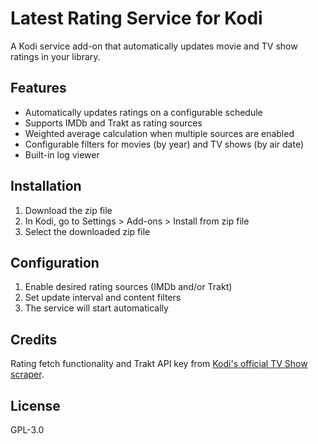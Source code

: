 # Latest Rating Service for Kodi

A Kodi service add-on that automatically updates movie and TV show ratings in your library.

## Features
- Automatically updates ratings on a configurable schedule
- Supports IMDb and Trakt as rating sources
- Weighted average calculation when multiple sources are enabled
- Configurable filters for movies (by year) and TV shows (by air date)
- Built-in log viewer

## Installation
1. Download the zip file
2. In Kodi, go to Settings > Add-ons > Install from zip file
3. Select the downloaded zip file

## Configuration
1. Enable desired rating sources (IMDb and/or Trakt)
2. Set update interval and content filters
3. The service will start automatically

## Credits
Rating fetch functionality and Trakt API key from [Kodi's official TV Show scraper](https://github.com/xbmc/metadata.tvshows.themoviedb.org.python).

## License
GPL-3.0 